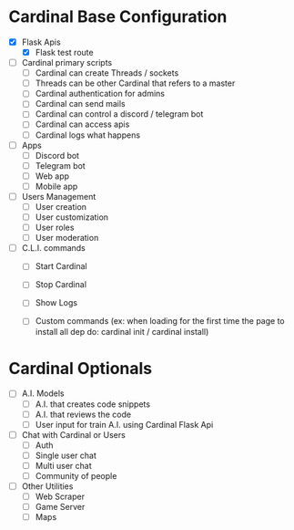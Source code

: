 
# Cardinal Base Configuration

- [x] Flask Apis
  - [x] Flask test route

- [ ] Cardinal primary scripts
  - [ ] Cardinal can create Threads / sockets
  - [ ] Threads can be other Cardinal that refers to a master
  - [ ] Cardinal authentication for admins
  - [ ] Cardinal can send mails
  - [ ] Cardinal can control a discord / telegram bot
  - [ ] Cardinal can access apis
  - [ ] Cardinal logs what happens

- [ ] Apps
  - [ ] Discord bot
  - [ ] Telegram bot
  - [ ] Web app
  - [ ] Mobile app

- [ ] Users Management
  - [ ] User creation
  - [ ] User customization
  - [ ] User roles
  - [ ] User moderation

- [ ] C.L.I. commands
  - [ ] Start Cardinal
  - [ ] Stop Cardinal
  - [ ] Show Logs
  - [ ] Custom commands (ex: when loading for the first time the page to install all dep do: cardinal init / cardinal install)


# Cardinal Optionals

- [ ] A.I. Models
  - [ ] A.I. that creates code snippets
  - [ ] A.I. that reviews the code
  - [ ] User input for train A.I. using Cardinal Flask Api

- [ ] Chat with Cardinal or Users
  - [ ] Auth
  - [ ] Single user chat
  - [ ] Multi user chat
  - [ ] Community of people

- [ ] Other Utilities
  - [ ] Web Scraper
  - [ ] Game Server
  - [ ] Maps
